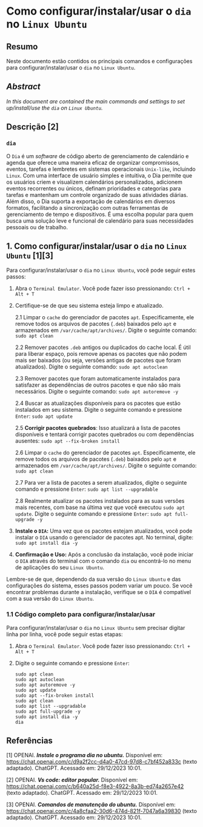 # Como configurar/instalar/usar o `dia` no `Linux Ubuntu`

## Resumo

Neste documento estão contidos os principais comandos e configurações para configurar/instalar/usar o `dia` no `Linux Ubuntu`.

## _Abstract_

_In this document are contained the main commands and settings to set up/install/use the `dia` on `Linux Ubuntu`._

## Descrição [2]

### `dia`

O `Dia` é um _software_ de código aberto de gerenciamento de calendário e agenda que oferece uma maneira eficaz de organizar compromissos, eventos, tarefas e lembretes em sistemas operacionais `Unix-like`, incluindo `Linux`. Com uma interface de usuário simples e intuitiva, o Dia permite que os usuários criem e visualizem calendários personalizados, adicionem eventos recorrentes ou únicos, definam prioridades e categorias para tarefas e mantenham um controle organizado de suas atividades diárias. Além disso, o Dia suporta a exportação de calendários em diversos formatos, facilitando a sincronização com outras ferramentas de gerenciamento de tempo e dispositivos. É uma escolha popular para quem busca uma solução leve e funcional de calendário para suas necessidades pessoais ou de trabalho.

## 1. Como configurar/instalar/usar o `dia` no `Linux Ubuntu` [1][3]

Para configurar/instalar/usar o `dia` no `Linux Ubuntu`, você pode seguir estes passos:

1. Abra o `Terminal Emulator`. Você pode fazer isso pressionando: `Ctrl + Alt + T`    

2. Certifique-se de que seu sistema esteja limpo e atualizado.

    2.1 Limpar o `cache` do gerenciador de pacotes `apt`. Especificamente, ele remove todos os arquivos de pacotes (`.deb`) baixados pelo `apt` e armazenados em `/var/cache/apt/archives/`. Digite o seguinte comando: `sudo apt clean` 
    
    2.2 Remover pacotes `.deb` antigos ou duplicados do cache local. É útil para liberar espaço, pois remove apenas os pacotes que não podem mais ser baixados (ou seja, versões antigas de pacotes que foram atualizados). Digite o seguinte comando: `sudo apt autoclean`

    2.3 Remover pacotes que foram automaticamente instalados para satisfazer as dependências de outros pacotes e que não são mais necessários. Digite o seguinte comando: `sudo apt autoremove -y`

    2.4 Buscar as atualizações disponíveis para os pacotes que estão instalados em seu sistema. Digite o seguinte comando e pressione `Enter`: `sudo apt update`

    2.5 **Corrigir pacotes quebrados**: Isso atualizará a lista de pacotes disponíveis e tentará corrigir pacotes quebrados ou com dependências ausentes: `sudo apt --fix-broken install`

    2.6 Limpar o `cache` do gerenciador de pacotes `apt`. Especificamente, ele remove todos os arquivos de pacotes (`.deb`) baixados pelo `apt` e armazenados em `/var/cache/apt/archives/`. Digite o seguinte comando: `sudo apt clean` 
    
    2.7 Para ver a lista de pacotes a serem atualizados, digite o seguinte comando e pressione `Enter`:  `sudo apt list --upgradable`

    2.8 Realmente atualizar os pacotes instalados para as suas versões mais recentes, com base na última vez que você executou `sudo apt update`. Digite o seguinte comando e pressione `Enter`: `sudo apt full-upgrade -y`
    

1. **Instale o `DIA`:** Uma vez que os pacotes estejam atualizados, você pode instalar o `DIA` usando o gerenciador de pacotes apt. No terminal, digite: `sudo apt install dia -y`

2. **Confirmação e Uso:** Após a conclusão da instalação, você pode iniciar o `DIA` através do terminal com o comando `dia` ou encontrá-lo no menu de aplicações do seu `Linux Ubuntu`.

Lembre-se de que, dependendo da sua versão do `Linux Ubuntu` e das configurações do sistema, esses passos podem variar um pouco. Se você encontrar problemas durante a instalação, verifique se o `DIA` é compatível com a sua versão do `Linux Ubuntu`.


### 1.1 Código completo para configurar/instalar/usar

Para configurar/instalar/usar o `dia` no `Linux Ubuntu` sem precisar digitar linha por linha, você pode seguir estas etapas:

1. Abra o `Terminal Emulator`. Você pode fazer isso pressionando: `Ctrl + Alt + T`

2. Digite o seguinte comando e pressione `Enter`:

    ```
    sudo apt clean
    sudo apt autoclean
    sudo apt autoremove -y
    sudo apt update
    sudo apt --fix-broken install
    sudo apt clean
    sudo apt list --upgradable
    sudo apt full-upgrade -y
    sudo apt install dia -y
    dia
    ```


## Referências

[1] OPENAI. ***Instale o programa dia no ubuntu.*** Disponível em: <https://chat.openai.com/c/d9a2f2cc-d4a0-47cd-97d8-c7bf452a833c> (texto adaptado). ChatGPT. Acessado em: 29/12/2023 10:01.

[2] OPENAI. ***Vs code: editor popular.*** Disponível em: <https://chat.openai.com/c/b640a25d-f8e3-4922-8a3b-ed74a2657e42> (texto adaptado). ChatGPT. Acessado em: 29/12/2023 10:01.

[3] OPENAI. ***Comandos de manutenção do ubuntu.*** Disponível em: <https://chat.openai.com/c/4a8cfaa2-30d6-474d-821f-7047a6a39830> (texto adaptado). ChatGPT. Acessado em: 29/12/2023 10:01.
